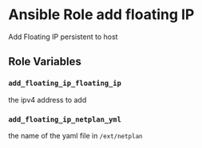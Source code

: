 # Ansible Role add floating IP

Add Floating IP persistent to host

## Role Variables

### `add_floating_ip_floating_ip`

the ipv4 address to add

### `add_floating_ip_netplan_yml`

the name of the yaml file in `/ext/netplan`
